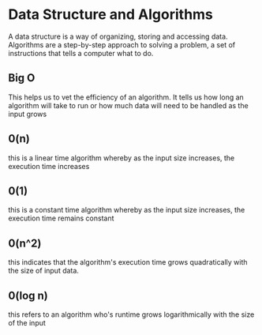 # Data Structure and Algorithms

A data structure is a way of organizing, storing and accessing data. Algorithms are a step-by-step approach to solving a problem, a set of instructions that tells a computer what to do.

## Big O 
This helps us to vet the efficiency of an algorithm. It tells us how long an algorithm will take to run or how much data will need to be handled as the input grows

## 0(n)
this is a linear time algorithm whereby as the input size increases, the execution time increases

## 0(1) 
this is a constant time algorithm whereby as the input size increases, the execution time remains constant

## 0(n^2)
this indicates that the algorithm's execution time grows quadratically with the size of input data. 

## 0(log n) 
this refers to an algorithm who's runtime grows logarithmically with the size of the input